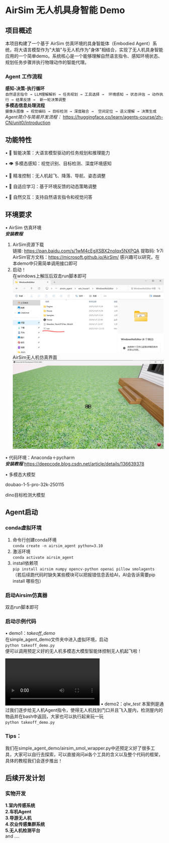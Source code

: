 # AirSim 无人机具身智能 Demo

## 项目概述

本项目构建了一个基于 AirSim 仿真环境的具身智能体（Embodied Agent）系统，将大语言模型作为"大脑"与无人机作为"身体"相结合，实现了无人机具身智能应用的一个简单demo。系统核心是一个能够理解自然语言指令、感知环境状态、规划任务步骤并执行物理动作的智能代理。

### Agent 工作流程
**感知-决策-执行循环**  
``
自然语言指令 → LLM理解解析 → 任务规划 → 工具选择 → 
环境感知 → 状态评估 → 动作执行 → 结果反馈 → 
新一轮决策调整
``  
**多模态信息处理流程**  
``
摄像头图像 → 视觉编码 → 目标检测 → 深度融合 → 
空间定位 → 语义理解 → 决策生成
``  
*Agent简介与简易开发流程：*
https://huggingface.co/learn/agents-course/zh-CN/unit0/introduction
## 功能特性

• 🧠 ​​智能决策​​：大语言模型驱动的任务规划和推理能力

• 👁️ ​​多模态感知​​：视觉识别、目标检测、深度环境感知

• 🚁 ​​精准控制​​：无人机起飞、降落、导航、姿态调整

• 🔄 ​​自适应学习​​：基于环境反馈的动态策略调整

• 💬 ​​自然交互​​：支持自然语言指令和视觉问答

## 环境要求
• AirSim 仿真环境  
***安装教程***  
1. AirSim资源下载  
链接: https://pan.baidu.com/s/1wM4cEgXSBX2noIqx5NXPQA 提取码: 1r7i   
AirSim官方文档：https://microsoft.github.io/AirSim/ 
感兴趣可以研究，在本demo中只需简单调用接口即可
2. 启动！  
在windows上解压后双击run脚本即可
![alt text](img/image.png)
AirSim无人机仿真界面
![alt text](img/e9f4cdf3-64fb-4f45-8cb7-bb5acbbbb562.png)

• 代码环境：Anaconda＋pycharm   
***安装教程*** https://deepcode.blog.csdn.net/article/details/136639378   

• 多模态大模型  

doubao-1-5-pro-32k-250115  

dino目标检测大模型
## Agent启动
### conda虚拟环境
1. 命令行创建conda环境  
``
conda create -n airsim_agent python=3.10  
``
2. 激活环境   
``
conda activate airsim_agent
``
3. install依赖项  
``
pip install airsim numpy opencv-python openai pillow smolagents
``
（若后续跑代码时缺失某些模块可以把报错信息丢给AI，AI会告诉需要pip install 哪些包）

### 启动Airsim仿真器
双击run脚本即可

### 启动示例代码
• demo1：*takeoff_demo*  
在simple_agent_demo文件夹中进入虚拟环境，启动  
``
python takeoff_demo.py
``   
便可以调用预定义好的无人机多模态大模型智能体控制无人机起飞啦！

<video controls src="img/20251009_125926.mp4" title="Title"></video>
• demo2：*qlw_test*
本案例是通过我们逐步给无人机Agent指令，使得无人机找到门口并且飞入屋内，检测屋内的物品并在bash中返回，大家也可以执行起来玩一玩  
``
python takeoff_demo.py
``   

### Tips：
我们在simple_agent_demo/airsim_smol_wrapper.py中还预定义好了很多工具，大家可以自行去探索，可以直接询问ai各个工具的含义以及整个代码的框架，具体的教程我们会逐步推出！

## 后续开发计划
### 实物开发
**1.室内传感系统**  
**2.车机Agent**   
**3.导游无人机**  
**4.农业传感集群系统**  
**5.无人机检测平台**  
and ....









